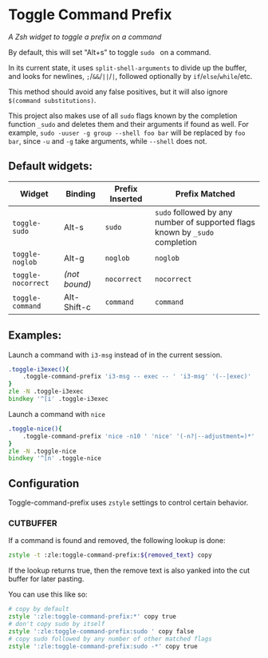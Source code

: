 # Toggle Command Prefix

_A Zsh widget to toggle a prefix on a command_

By default, this will set "Alt+s" to toggle `sudo ` on a command.

In its current state, it uses `split-shell-arguments`
to divide up the buffer, and looks for newlines,
`;`/`&&`/`||`/`|`,
followed optionally by `if`/`else`/`while`/etc.

This method should avoid any false positives,
but it will also ignore `$(command substitutions)`.

This project also makes use of all `sudo` flags
known by the completion function `_sudo`
and deletes them and their arguments if found as well.
For example,
`sudo -uuser -g group --shell foo bar` will be replaced by
`foo bar`, since `-u` and `-g` take arguments,
while `--shell` does not.

## Default widgets:

|Widget | Binding | Prefix Inserted | Prefix Matched |
| --- | --- | --- | --- |
| `toggle-sudo` | Alt-s | `sudo ` | `sudo` followed by any number of supported flags known by `_sudo` completion |
| `toggle-noglob` | Alt-g | `noglob ` | `noglob` |
| `toggle-nocorrect` | _(not bound)_| `nocorrect ` | `nocorrect` |
| `toggle-command` | Alt-Shift-c | `command ` | `command` |

## Examples:

Launch a command with `i3-msg` instead of in the current session.

```zsh
.toggle-i3exec(){
	.toggle-command-prefix 'i3-msg -- exec -- ' 'i3-msg' '(--|exec)'
}
zle -N .toggle-i3exec
bindkey '^[i' .toggle-i3exec
```

Launch a command with `nice`

```zsh
.toggle-nice(){
	.toggle-command-prefix 'nice -n10 ' 'nice' '(-n?|--adjustment=)*' '(-n|--adjustment)'
}
zle -N .toggle-nice
bindkey '^[n' .toggle-nice
```

## Configuration

Toggle-command-prefix uses `zstyle` settings to control certain behavior.

### CUTBUFFER

If a command is found and removed, the following lookup is done:

```zsh
zstyle -t :zle:toggle-command-prefix:${removed_text} copy
```

If the lookup returns true,
then the remove text is also yanked into the cut buffer for later pasting.

You can use this like so:

```zsh
# copy by default
zstyle ':zle:toggle-command-prefix:*' copy true
# don't copy sudo by itself
zstyle ':zle:toggle-command-prefix:sudo ' copy false
# copy sudo followed by any number of other matched flags
zstyle ':zle:toggle-command-prefix:sudo -*' copy true
```
